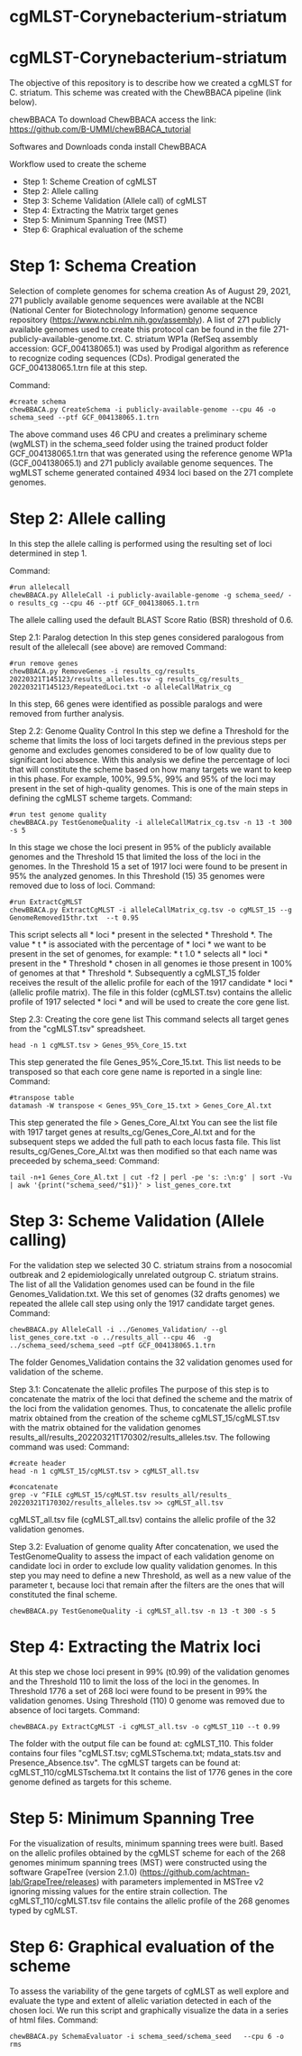 # cgMLST-Corynebacterium-striatum

# cgMLST-Corynebacterium-striatum

The objective of this repository is to describe how we created a cgMLST for C. striatum. This scheme was created with the ChewBBACA pipeline (link below). 

chewBBACA
To download ChewBBACA access the link:
https://github.com/B-UMMI/chewBBACA_tutorial

Softwares and Downloads
conda install ChewBBACA

Workflow used to create the scheme
* Step 1: Scheme Creation of cgMLST
* Step 2: Allele calling
* Step 3: Scheme Validation (Allele call) of cgMLST
* Step 4: Extracting the Matrix target genes
* Step 5: Minimum Spanning Tree (MST)
* Step 6: Graphical evaluation of the scheme

# Step 1: Schema Creation
Selection of complete genomes for schema creation
As of August 29, 2021, 271 publicly available genome sequences were available at the NCBI (National Center for Biotechnology Information) genome sequence repository (https://www.ncbi.nlm.nih.gov/assembly).
A list of 271 publicly available genomes used to create this protocol can be found in the file 271-publicly-available-genome.txt.
C. striatum WP1a (RefSeq assembly accession: GCF_004138065.1) was used by Prodigal algorithm as reference to recognize coding sequences (CDs). Prodigal generated the GCF_004138065.1.trn file at this step.

Command:
```
#create schema
chewBBACA.py CreateSchema -i publicly-available-genome --cpu 46 -o schema_seed --ptf GCF_004138065.1.trn
```
The above command uses 46 CPU and creates a preliminary scheme (wgMLST) in the schema_seed folder using the trained product folder GCF_004138065.1.trn that was generated using the reference genome WP1a (GCF_004138065.1) and 271 publicly available genome sequences. The wgMLST scheme generated contained 4934 loci based on the 271 complete genomes.

# Step 2: Allele calling
In this step the allele calling is performed using the resulting set of loci determined in step 1.

Command:
```
#run allelecall
chewBBACA.py AlleleCall -i publicly-available-genome -g schema_seed/ -o results_cg --cpu 46 --ptf GCF_004138065.1.trn
```
The allele calling used the default BLAST Score Ratio (BSR) threshold of 0.6.

Step 2.1: Paralog detection
In this step genes considered paralogous from result of the allelecall (see above) are removed
Command:
```
#run remove genes
chewBBACA.py RemoveGenes -i results_cg/results_ 20220321T145123/results_alleles.tsv -g results_cg/results_ 20220321T145123/RepeatedLoci.txt -o alleleCallMatrix_cg
```
In this step, 66 genes were identified as possible paralogs and were removed from further analysis.

Step 2.2: Genome Quality Control
In this step we define a Threshold for the scheme that limits the loss of loci targets defined in the previous steps per genome and excludes genomes considered to be of low quality due to significant loci absence.
With this analysis we define the percentage of loci that will constitute the scheme based on how many targets we want to keep in this phase. For example, 100%, 99.5%, 99% and 95% of the loci may present in the set of high-quality genomes. This is one of the main steps in defining the cgMLST scheme targets.
Command:
```
#run test genome quality
chewBBACA.py TestGenomeQuality -i alleleCallMatrix_cg.tsv -n 13 -t 300 -s 5
```
In this stage we chose the loci present in 95% of the publicly available genomes and the Threshold 15 that limited the loss of the loci in the genomes. In the Threshold 15 a set of 1917 loci were found to be present in 95% the analyzed genomes. In this Threshold (15) 35 genomes were removed due to loss of loci.
Command:
```
#run ExtractCgMLST
chewBBACA.py ExtractCgMLST -i alleleCallMatrix_cg.tsv -o cgMLST_15 --g GenomeRemoved15thr.txt  --t 0.95
```
This script selects all * loci * present in the selected * Threshold *. The value * t * is associated with the percentage of * loci * we want to be present in the set of genomes, for example: * t 1.0 * selects all * loci * present in the * Threshold * chosen in all genomes ie those present in 100% of genomes at that * Threshold *. Subsequently a cgMLST_15 folder receives the result of the allelic profile for each of the 1917 candidate * loci * (allelic profile matrix). The file in this folder (cgMLST.tsv) contains the allelic profile of 1917 selected * loci * and will be used to create the core gene list.

Step 2.3: Creating the core gene list
This command selects all target genes from the "cgMLST.tsv" spreadsheet.
```
head -n 1 cgMLST.tsv > Genes_95%_Core_15.txt
```
This step generated the file Genes_95%_Core_15.txt. This list needs to be transposed so that each core gene name is reported in a single line:
Command:
```
#transpose table
datamash -W transpose < Genes_95%_Core_15.txt > Genes_Core_Al.txt 
```
This step generated the file > Genes_Core_Al.txt
You can see the list file with 1917 target genes at results_cg/Genes_Core_Al.txt and for the subsequent steps we added the full path to each locus fasta file.
This list results_cg/Genes_Core_Al.txt was then modified so that each name was preceeded by schema_seed:
Command:
```
tail -n+1 Genes_Core_Al.txt | cut -f2 | perl -pe 's: :\n:g' | sort -Vu | awk '{print("schema_seed/"$1)}' > list_genes_core.txt
```

# Step 3: Scheme Validation (Allele calling)
For the validation step we selected 30 C. striatum strains from a nosocomial outbreak and 2 epidemiologically unrelated outgroup C. striatum strains. The list of all the Validation genomes used can be found in the file Genomes_Validation.txt.
We this set of genomes (32 drafts genomes) we repeated the allele call step using only the 1917 candidate target genes.
Command:
```
chewBBACA.py AlleleCall -i ../Genomes_Validation/ --gl list_genes_core.txt -o ../results_all --cpu 46  -g ../schema_seed/schema_seed –ptf GCF_004138065.1.trn
```
The folder Genomes_Validation contains the 32 validation genomes used for validation of the scheme.

Step 3.1: Concatenate the allelic profiles
The purpose of this step is to concatenate the matrix of the loci that defined the scheme and the matrix of the loci from the validation genomes. Thus, to concatenate the allelic profile matrix obtained from the creation of the scheme cgMLST_15/cgMLST.tsv with the matrix obtained for the validation genomes results_all/results_20220321T170302/results_alleles.tsv. The following command was used:
Command:
```
#create header
head -n 1 cgMLST_15/cgMLST.tsv > cgMLST_all.tsv
```
```
#concatenate
grep -v ^FILE cgMLST_15/cgMLST.tsv results_all/results_ 20220321T170302/results_alleles.tsv >> cgMLST_all.tsv
```
cgMLST_all.tsv file (cgMLST_all.tsv) contains the allelic profile of the 32 validation genomes.

Step 3.2: Evaluation of genome quality
After concatenation, we used the TestGenomeQuality to assess the impact of each validation genome on candidate loci in order to exclude low quality validation genomes. In this step you may need to define a new Threshold, as well as a new value of the parameter t, because loci that remain after the filters are the ones that will constituted the final scheme.
```
chewBBACA.py TestGenomeQuality -i cgMLST_all.tsv -n 13 -t 300 -s 5
```

# Step 4: Extracting the Matrix loci
At this step we chose loci present in 99% (t0.99) of the validation genomes and the Threshold 110 to limit the loss of the loci in the genomes.
In Threshold 1776 a set of 268 loci were found to be present in 99% the validation genomes.
Using Threshold (110) 0 genome was removed due to absence of loci targets.
Command:
```
chewBBACA.py ExtractCgMLST -i cgMLST_all.tsv -o cgMLST_110 --t 0.99 
```
The folder with the output file can be found at: cgMLST_110. This folder contains four files "cgMLST.tsv; cgMLSTschema.txt; mdata_stats.tsv and Presence_Absence.tsv".
The cgMLST targets can be found at: cgMLST_110/cgMLSTschema.txt It contains the list of 1776 genes in the core genome defined as targets for this scheme. 

# Step 5: Minimum Spanning Tree
For the visualization of results, minimum spanning trees were buitl. Based on the allelic profiles obtained by the cgMLST scheme for each of the 268 genomes minimum spanning trees (MST) were constructed using the software GrapeTree (version 2.1.0) (https://github.com/achtman-lab/GrapeTree/releases) with parameters implemented in MSTree v2 ignoring missing values for the entire strain collection. The cgMLST_110/cgMLST.tsv file contains the allelic profile of the 268 genomes typed by cgMLST.

# Step 6: Graphical evaluation of the scheme
To assess the variability of the gene targets of cgMLST as well explore and evaluate the type and extent of allelic variation detected in each of the chosen loci. We run this script and graphically visualize the data in a series of html files.
Command:
```
chewBBACA.py SchemaEvaluator -i schema_seed/schema_seed   --cpu 6 -o rms
```

